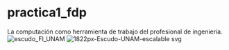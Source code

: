# practica1_fdp
La computación como herramienta de trabajo del profesional de ingeniería.
![escudo_FI_UNAM](https://user-images.githubusercontent.com/125934195/221692654-0b4b7e32-83d1-4ae4-a618-bb8fbf309dd2.jpg)
![1822px-Escudo-UNAM-escalable svg](https://user-images.githubusercontent.com/125934195/221692765-fe69d31d-92bf-4984-ba34-5e796318e085.png)
